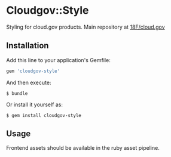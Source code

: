 # Cloudgov::Style

Styling for cloud.gov products. Main repository at 
[18F/cloud.gov](https://github.com/18F/cg-style)


## Installation

Add this line to your application's Gemfile:

```ruby
gem 'cloudgov-style'
```

And then execute:

    $ bundle

Or install it yourself as:

    $ gem install cloudgov-style

## Usage

Frontend assets should be available in the ruby asset pipeline.
